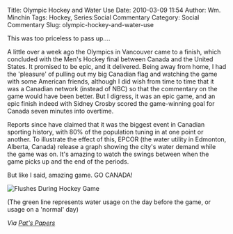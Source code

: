 Title: Olympic Hockey and Water Use
Date: 2010-03-09 11:54
Author: Wm. Minchin
Tags: Hockey, Series:Social Commentary
Category: Social Commentary
Slug: olympic-hockey-and-water-use

This was too priceless to pass up....

<!-- PELICAN_BEGIN_SUMMARY -->

A little over a week ago the Olympics in Vancouver came to a finish,
which concluded with the Men's Hockey final between Canada and the
United States. It promised to be epic, and it delivered. Being away from
home, I had the 'pleasure' of pulling out my big Canadian flag and
watching the game with some American friends, although I did wish from
time to time that it was a Canadian network (instead of NBC) so that the
commentary on the game would have been better. But I digress, it was an
epic game, and an epic finish indeed with Sidney Crosby scored the
game-winning goal for Canada seven minutes into overtime.

Reports since have claimed that it was the biggest event in Canadian
sporting history, with 80% of the population tuning in at one point or
another. To illustrate the effect of this, EPCOR (the water utility in
Edmonton, Alberta, Canada) release a graph showing the city's water
demand while the game was on. It's amazing to watch the swings between
when the game picks up and the end of the periods.

<!-- read more -->

But like I said, amazing game. GO CANADA!

![Flushes During Hockey Game]({static}/images/2010/flush_game.jpg)

(The green line represents water usage on the day before the game, or
usage on a 'normal' day)

*Via [Pat's
Papers](http://www.patspapers.com/blog/item/what_if_everybody_flushed_at_once_Edmonton_water_gold_medal_hockey_game/)*
